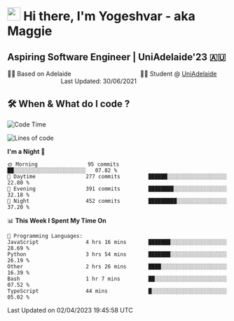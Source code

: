 <h1><img src="https://emojis.slackmojis.com/emojis/images/1531849430/4246/blob-sunglasses.gif?1531849430" width="30"/> Hi there, I'm Yogeshvar - aka Maggie</h1>

## Aspiring Software Engineer | UniAdelaide'23 🇦🇺  
🏂🏻  Based on Adelaide &nbsp;&nbsp;&nbsp;&nbsp;&nbsp;&nbsp;&nbsp;&nbsp;&nbsp;&nbsp;&nbsp;&nbsp;&nbsp;&nbsp;&nbsp;&nbsp;&nbsp;&nbsp;&nbsp;&nbsp;&nbsp;&nbsp;&nbsp;&nbsp;&nbsp;&nbsp;&nbsp;&nbsp;&nbsp;&nbsp;&nbsp;&nbsp;&nbsp;&nbsp;&nbsp;&nbsp;&nbsp;&nbsp;&nbsp;👨‍💻 Student @ [UniAdelaide](https://www.adelaide.edu.au)   &nbsp;&nbsp;&nbsp;&nbsp;&nbsp;&nbsp;&nbsp;&nbsp;&nbsp;&nbsp;&nbsp;&nbsp;&nbsp;&nbsp;&nbsp;&nbsp;&nbsp;&nbsp;&nbsp;&nbsp;&nbsp;&nbsp;&nbsp;&nbsp;&nbsp;&nbsp;&nbsp;&nbsp;&nbsp;&nbsp;&nbsp;Last Updated: 30/06/2021

## 🛠 When & What do I code ?  

<!--START_SECTION:waka-->
![Code Time](http://img.shields.io/badge/Code%20Time-2%2C052%20hrs%2034%20mins-blue)

![Lines of code](https://img.shields.io/badge/From%20Hello%20World%20I%27ve%20Written-4.1%20million%20lines%20of%20code-blue)

**I'm a Night 🦉** 

```text
🌞 Morning                95 commits          ██░░░░░░░░░░░░░░░░░░░░░░░   07.82 % 
🌆 Daytime                277 commits         ██████░░░░░░░░░░░░░░░░░░░   22.80 % 
🌃 Evening                391 commits         ████████░░░░░░░░░░░░░░░░░   32.18 % 
🌙 Night                  452 commits         █████████░░░░░░░░░░░░░░░░   37.20 % 
```


📊 **This Week I Spent My Time On** 

```text
💬 Programming Languages: 
JavaScript               4 hrs 16 mins       ███████░░░░░░░░░░░░░░░░░░   28.69 % 
Python                   3 hrs 54 mins       ███████░░░░░░░░░░░░░░░░░░   26.19 % 
Other                    2 hrs 26 mins       ████░░░░░░░░░░░░░░░░░░░░░   16.39 % 
Bash                     1 hr 7 mins         ██░░░░░░░░░░░░░░░░░░░░░░░   07.52 % 
TypeScript               44 mins             █░░░░░░░░░░░░░░░░░░░░░░░░   05.02 % 
```


 Last Updated on 02/04/2023 19:45:58 UTC
<!--END_SECTION:waka-->
